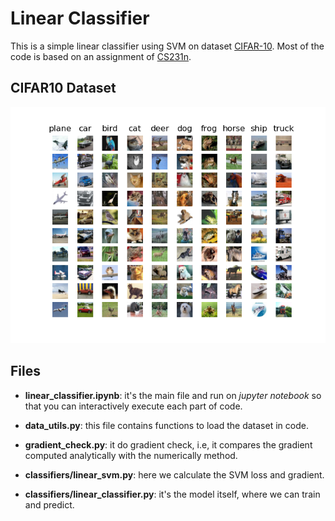 # Linear Classifier

This is a simple linear classifier using SVM on dataset [CIFAR-10](http://www.cs.toronto.edu/~kriz/cifar.html). Most of the code is based on an assignment of [CS231n](http://cs231n.stanford.edu/2017/).

## CIFAR10 Dataset

![alt text](./cifar10.png)

## Files

- **linear_classifier.ipynb**: it's the main file and run on _jupyter notebook_ so that you can interactively execute each part of code.

- **data_utils.py**: this file contains functions to load the dataset in code.

- **gradient_check.py**: it do gradient check, i.e, it compares the gradient computed analytically with the numerically method.

- **classifiers/linear_svm.py**: here we calculate the SVM loss and gradient.

- **classifiers/linear_classifier.py**: it's the model itself, where we can train and predict.
